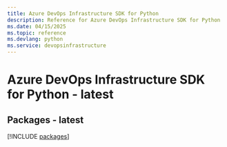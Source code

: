 ```yaml
---
title: Azure DevOps Infrastructure SDK for Python
description: Reference for Azure DevOps Infrastructure SDK for Python
ms.date: 04/15/2025
ms.topic: reference
ms.devlang: python
ms.service: devopsinfrastructure
---
```

# Azure DevOps Infrastructure SDK for Python - latest
## Packages - latest
[!INCLUDE [packages](devops-infrastructure-index.md)]